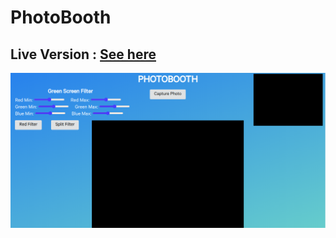 # PhotoBooth

## Live Version : [See here](https://sauravchamoli17.github.io/Tally-string-with-reduce/)

[![Preview](preview.png)](https://sauravchamoli17.github.io/Tally-string-with-reduce/)
